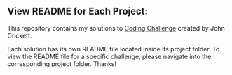 ## View README for Each Project:

This repository contains my solutions to [Coding Challenge](https://codingchallenges.fyi/challenges/intro) created by John Crickett. 

Each solution has its own README file located inside its project folder. To view the README file for a specific challenge, please navigate into the corresponding project folder. Thanks!
